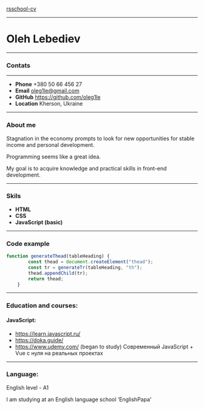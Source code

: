 [rsschool-cv](https://oleg1le.github.io/rsschool-cv/cv)
****

# Oleh Lebediev
****

### Contats
****

+ **Phone** +380 50 66 456 27
+ **Email** oleg1le@gmail.com
+ **GitHub** https://github.com/oleg1le
+ **Location** Kherson, Ukraine

****

### About me
Stagnation in the economy prompts to look for new opportunities for stable income and personal development. 

Programming seems like a great idea. 

My goal is to acquire knowledge and practical skills in front-end development.


****

### Skils

+ **HTML**
+ **CSS**
+ **JavaScript (basic)**


****
### Code example



``` javascript
function generateThead(tableHeading) {
        const thead = document.createElement("thead");
        const tr = generateTr(tableHeading, "th");
        thead.appendChild(tr);
        return thead;
    } 
```


****

### Education and courses:
  #### JavaScript:
 + https://learn.javascript.ru/
 + https://doka.guide/
 + https://www.udemy.com/ (began to study) Современный JavaScript + Vue с нуля на реальных проектах


 **** 

 ### Language:

 English level - A1 
 
 I am studying at an English language school ‘EnglishPapa'